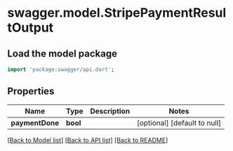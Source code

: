 # swagger.model.StripePaymentResultOutput

## Load the model package
```dart
import 'package:swagger/api.dart';
```

## Properties
Name | Type | Description | Notes
------------ | ------------- | ------------- | -------------
**paymentDone** | **bool** |  | [optional] [default to null]

[[Back to Model list]](../README.md#documentation-for-models) [[Back to API list]](../README.md#documentation-for-api-endpoints) [[Back to README]](../README.md)


